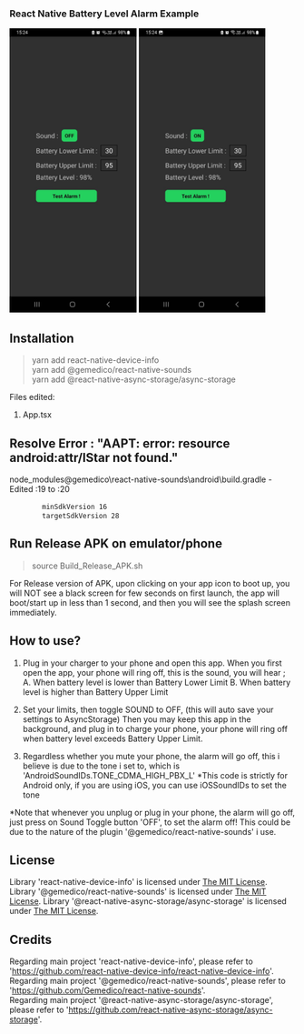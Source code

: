 ### React Native Battery Level Alarm Example

<img src="rnBatteryLevel_OFF.jpeg" height="500"/> <img src="rnBatteryLevel_ON.jpeg" height="500"/>

## Installation
> yarn add react-native-device-info  
> yarn add @gemedico/react-native-sounds  
> yarn add @react-native-async-storage/async-storage 

Files edited:
1. App.tsx

## Resolve Error :  "AAPT: error: resource android:attr/lStar not found."
node_modules\@gemedico\react-native-sounds\android\build.gradle - Edited :19 to :20
```        
        minSdkVersion 16
        targetSdkVersion 28
```
## Run Release APK on emulator/phone
> source Build_Release_APK.sh

For Release version of APK, upon clicking on your app icon to boot up, you will NOT see a black screen for few seconds on first launch, the app will boot/start up in less than 1 second, and then you will see the splash screen immediately.

## How to use?
1. Plug in your charger to your phone and open this app.
When you first open the app, your phone will ring off, this is the sound, you will hear ;
A. When battery level is lower than Battery Lower Limit
B. When battery level is higher than Battery Upper Limit

2. Set your limits, then toggle SOUND to OFF, (this will auto save your settings to AsyncStorage)
Then you may keep this app in the background, and plug in to charge your phone, your phone will ring off when battery level exceeds Battery Upper Limit.

3. Regardless whether you mute your phone, the alarm will go off, this i believe is due to the tone i set to, which is 'AndroidSoundIDs.TONE_CDMA_HIGH_PBX_L'
*This code is strictly for Android only, if you are using iOS, you can use iOSSoundIDs to set the tone

*Note that whenever you unplug or plug in your phone, the alarm will go off, just press on Sound Toggle button 'OFF', to set the alarm off!
This could be due to the nature of the plugin '@gemedico/react-native-sounds' i use.

## License

Library 'react-native-device-info' is licensed under [The MIT License](https://mit-license.org/). 
Library '@gemedico/react-native-sounds' is licensed under [The MIT License](https://mit-license.org/). 
Library '@react-native-async-storage/async-storage' is licensed under [The MIT License](https://mit-license.org/). 

## Credits

Regarding main project 'react-native-device-info', please refer to 'https://github.com/react-native-device-info/react-native-device-info'.  
Regarding main project '@gemedico/react-native-sounds', please refer to 'https://github.com/Gemedico/react-native-sounds'.  
Regarding main project '@react-native-async-storage/async-storage', please refer to 'https://github.com/react-native-async-storage/async-storage'.  





